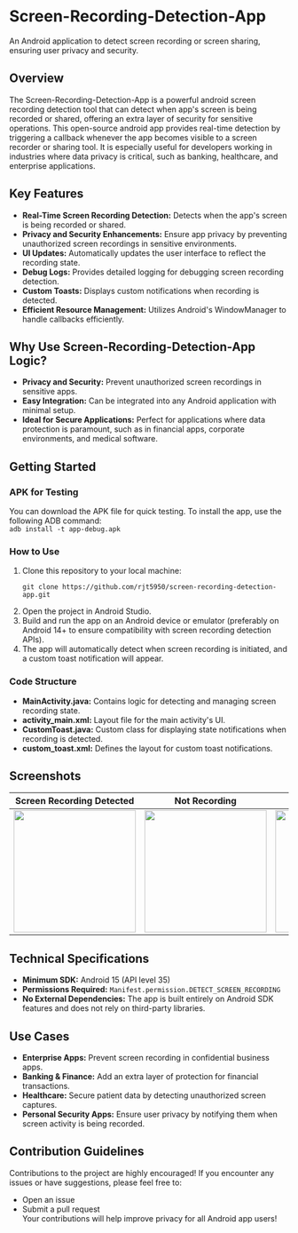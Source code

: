 # Screen-Recording-Detection-App
An Android application to detect screen recording or screen sharing, ensuring user privacy and security.  

## Overview
The Screen-Recording-Detection-App is a powerful android screen recording detection tool that can detect when app's screen is being recorded or shared, offering an extra layer of security for sensitive operations. 
This open-source android app provides real-time detection by triggering a callback whenever the app becomes visible to a screen recorder or sharing tool. It is especially useful for developers working in industries where data privacy is critical, such as banking, healthcare, and enterprise applications.

## Key Features
- **Real-Time Screen Recording Detection:** Detects when the app's screen is being recorded or shared.
- **Privacy and Security Enhancements:** Ensure app privacy by preventing unauthorized screen recordings in sensitive environments.
- **UI Updates:** Automatically updates the user interface to reflect the recording state.
- **Debug Logs:** Provides detailed logging for debugging screen recording detection.
- **Custom Toasts:** Displays custom notifications when recording is detected.
- **Efficient Resource Management:** Utilizes Android's WindowManager to handle callbacks efficiently.


## Why Use Screen-Recording-Detection-App Logic?
- __Privacy and Security:__ Prevent unauthorized screen recordings in sensitive apps.
- __Easy Integration:__ Can be integrated into any Android application with minimal setup.
- __Ideal for Secure Applications:__ Perfect for applications where data protection is paramount, such as in financial apps, corporate environments, and medical software.

## Getting Started
### APK for Testing
You can download the APK file for quick testing. To install the app, use the following ADB command:  
`adb install -t app-debug.apk`  

### How to Use
1. Clone this repository to your local machine:  
    ```
    git clone https://github.com/rjt5950/screen-recording-detection-app.git
2. Open the project in Android Studio.
3. Build and run the app on an Android device or emulator (preferably on Android 14+ to ensure compatibility with screen recording detection APIs).
4. The app will automatically detect when screen recording is initiated, and a custom toast notification will appear.  

### Code Structure
- **MainActivity.java:** Contains logic for detecting and managing screen recording state.
- **activity_main.xml:** Layout file for the main activity's UI.
- **CustomToast.java:** Custom class for displaying state notifications when recording is detected.
- **custom_toast.xml:** Defines the layout for custom toast notifications.


## Screenshots
| Screen Recording Detected           | Not Recording                       | Toast Notification                          |
| ----------------------------------- | ----------------------------------- | ------------------------------------------- |
| <img src="https://github.com/user-attachments/assets/2227b89b-fd52-4d97-b3c1-c7176e5845a1" width="220" height="auto" /> | <img src="https://github.com/user-attachments/assets/092e9fe2-bce7-4854-97e2-ab35f6f8fe72" width="220" height="auto" /> | <img src="https://github.com/user-attachments/assets/5df6fa08-6dac-4486-9f93-be3081bfa138" width="220" height="auto" /> |


## Technical Specifications
- **Minimum SDK:** Android 15 (API level 35)
- **Permissions Required:** `Manifest.permission.DETECT_SCREEN_RECORDING`
- **No External Dependencies:** The app is built entirely on Android SDK features and does not rely on third-party libraries.


## Use Cases
- **Enterprise Apps:** Prevent screen recording in confidential business apps.
- **Banking & Finance:** Add an extra layer of protection for financial transactions.
- **Healthcare:** Secure patient data by detecting unauthorized screen captures.
- **Personal Security Apps:** Ensure user privacy by notifying them when screen activity is being recorded.


## Contribution Guidelines
Contributions to the project are highly encouraged! If you encounter any issues or have suggestions, please feel free to:
- Open an issue
- Submit a pull request  
Your contributions will help improve privacy for all Android app users!
